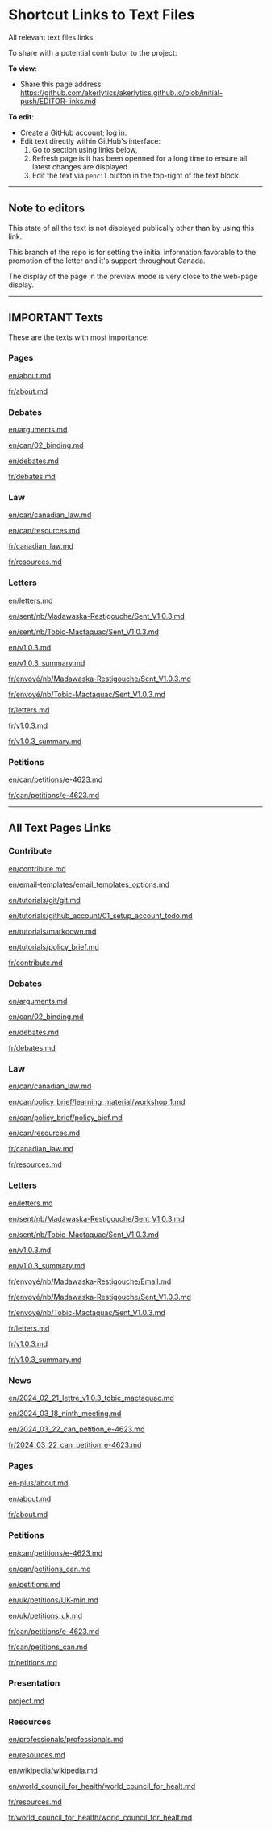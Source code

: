# Shortcut Links to Text Files

All relevant text files links.

To share with a potential contributor to the project:

**To view**:
- Share this page address: https://github.com/akerlytics/akerlytics.github.io/blob/initial-push/EDITOR-links.md

**To edit**:
- Create a GitHub account; log in.
- Edit text directly within GitHub's interface:
    1. Go to section using links below,
    2. Refresh page is it has been openned for a long time to ensure all latest changes are displayed.
    3. Edit the text via `pencil` button in the top-right of the text block.


---
## Note to editors

This state of all the text is not displayed publically other than by using this link.

This branch of the repo is for setting the initial information favorable to the promotion of the letter and it's support throughout Canada.

The display of the page in the preview mode is very close to the web-page display.


---
## IMPORTANT Texts

These are the texts with most importance:

### Pages

[en/about.md](_pages/en/about.md)

[fr/about.md](_pages/fr/about.md)


### Debates

[en/arguments.md](_debates/en/arguments.md)

[en/can/02_binding.md](_debates/en/can/02_binding.md)

[en/debates.md](_debates/en/debates.md)

[fr/debates.md](_debates/fr/debates.md)


### Law

[en/can/canadian_law.md](_law/en/can/canadian_law.md)

[en/can/resources.md](_law/en/can/resources.md)

[fr/canadian_law.md](_law/fr/canadian_law.md)

[fr/resources.md](_law/fr/resources.md)


### Letters

[en/letters.md](_letters/en/letters.md)

[en/sent/nb/Madawaska-Restigouche/Sent_V1.0.3.md](_letters/en/sent/nb/Madawaska-Restigouche/Sent_V1.0.3.md)

[en/sent/nb/Tobic-Mactaquac/Sent_V1.0.3.md](_letters/en/sent/nb/Tobic-Mactaquac/Sent_V1.0.3.md)

[en/v1.0.3.md](_letters/en/v1.0.3.md)

[en/v1.0.3_summary.md](_letters/en/v1.0.3_summary.md)

[fr/envoyé/nb/Madawaska-Restigouche/Sent_V1.0.3.md](_letters/fr/envoyé/nb/Madawaska-Restigouche/Sent_V1.0.3.md)

[fr/envoyé/nb/Tobic-Mactaquac/Sent_V1.0.3.md](_letters/fr/envoyé/nb/Tobic-Mactaquac/Sent_V1.0.3.md)

[fr/letters.md](_letters/fr/letters.md)

[fr/v1.0.3.md](_letters/fr/v1.0.3.md)

[fr/v1.0.3_summary.md](_letters/fr/v1.0.3_summary.md)


### Petitions

[en/can/petitions/e-4623.md](_petitions/en/can/petitions/e-4623.md)

[fr/can/petitions/e-4623.md](_petitions/fr/can/petitions/e-4623.md)


---
## All Text Pages Links

<!-- Following section will be automatically updated, do not edit directly. -->

<!-- @autofill create_git_hub_editor_shortcuts -->
### Contribute

[en/contribute.md](_contribute/en/contribute.md)

[en/email-templates/email_templates_options.md](_contribute/en/email-templates/email_templates_options.md)

[en/tutorials/git/git.md](_contribute/en/tutorials/git/git.md)

[en/tutorials/github_account/01_setup_account_todo.md](_contribute/en/tutorials/github_account/01_setup_account_todo.md)

[en/tutorials/markdown.md](_contribute/en/tutorials/markdown.md)

[en/tutorials/policy_brief.md](_contribute/en/tutorials/policy_brief.md)

[fr/contribute.md](_contribute/fr/contribute.md)


### Debates

[en/arguments.md](_debates/en/arguments.md)

[en/can/02_binding.md](_debates/en/can/02_binding.md)

[en/debates.md](_debates/en/debates.md)

[fr/debates.md](_debates/fr/debates.md)


### Law

[en/can/canadian_law.md](_law/en/can/canadian_law.md)

[en/can/policy_brief/learning_material/workshop_1.md](_law/en/can/policy_brief/learning_material/workshop_1.md)

[en/can/policy_brief/policy_bief.md](_law/en/can/policy_brief/policy_bief.md)

[en/can/resources.md](_law/en/can/resources.md)

[fr/canadian_law.md](_law/fr/canadian_law.md)

[fr/resources.md](_law/fr/resources.md)


### Letters

[en/letters.md](_letters/en/letters.md)

[en/sent/nb/Madawaska-Restigouche/Sent_V1.0.3.md](_letters/en/sent/nb/Madawaska-Restigouche/Sent_V1.0.3.md)

[en/sent/nb/Tobic-Mactaquac/Sent_V1.0.3.md](_letters/en/sent/nb/Tobic-Mactaquac/Sent_V1.0.3.md)

[en/v1.0.3.md](_letters/en/v1.0.3.md)

[en/v1.0.3_summary.md](_letters/en/v1.0.3_summary.md)

[fr/envoyé/nb/Madawaska-Restigouche/Email.md](_letters/fr/envoyé/nb/Madawaska-Restigouche/Email.md)

[fr/envoyé/nb/Madawaska-Restigouche/Sent_V1.0.3.md](_letters/fr/envoyé/nb/Madawaska-Restigouche/Sent_V1.0.3.md)

[fr/envoyé/nb/Tobic-Mactaquac/Sent_V1.0.3.md](_letters/fr/envoyé/nb/Tobic-Mactaquac/Sent_V1.0.3.md)

[fr/letters.md](_letters/fr/letters.md)

[fr/v1.0.3.md](_letters/fr/v1.0.3.md)

[fr/v1.0.3_summary.md](_letters/fr/v1.0.3_summary.md)


### News

[en/2024_02_21_lettre_v1.0.3_tobic_mactaquac.md](_news/en/2024_02_21_lettre_v1.0.3_tobic_mactaquac.md)

[en/2024_03_18_ninth_meeting.md](_news/en/2024_03_18_ninth_meeting.md)

[en/2024_03_22_can_petition_e-4623.md](_news/en/2024_03_22_can_petition_e-4623.md)

[fr/2024_03_22_can_petition_e-4623.md](_news/fr/2024_03_22_can_petition_e-4623.md)


### Pages

[en-plus/about.md](_pages/en-plus/about.md)

[en/about.md](_pages/en/about.md)

[fr/about.md](_pages/fr/about.md)


### Petitions

[en/can/petitions/e-4623.md](_petitions/en/can/petitions/e-4623.md)

[en/can/petitions_can.md](_petitions/en/can/petitions_can.md)

[en/petitions.md](_petitions/en/petitions.md)

[en/uk/petitions/UK-min.md](_petitions/en/uk/petitions/UK-min.md)

[en/uk/petitions_uk.md](_petitions/en/uk/petitions_uk.md)

[fr/can/petitions/e-4623.md](_petitions/fr/can/petitions/e-4623.md)

[fr/can/petitions_can.md](_petitions/fr/can/petitions_can.md)

[fr/petitions.md](_petitions/fr/petitions.md)


### Presentation

[project.md](_presentation/project.md)


### Resources

[en/professionals/professionals.md](_resources/en/professionals/professionals.md)

[en/resources.md](_resources/en/resources.md)

[en/wikipedia/wikipedia.md](_resources/en/wikipedia/wikipedia.md)

[en/world_council_for_health/world_council_for_healt.md](_resources/en/world_council_for_health/world_council_for_healt.md)

[fr/resources.md](_resources/fr/resources.md)

[fr/world_council_for_health/world_council_for_healt.md](_resources/fr/world_council_for_health/world_council_for_healt.md)


<!-- @endaufofill -->
